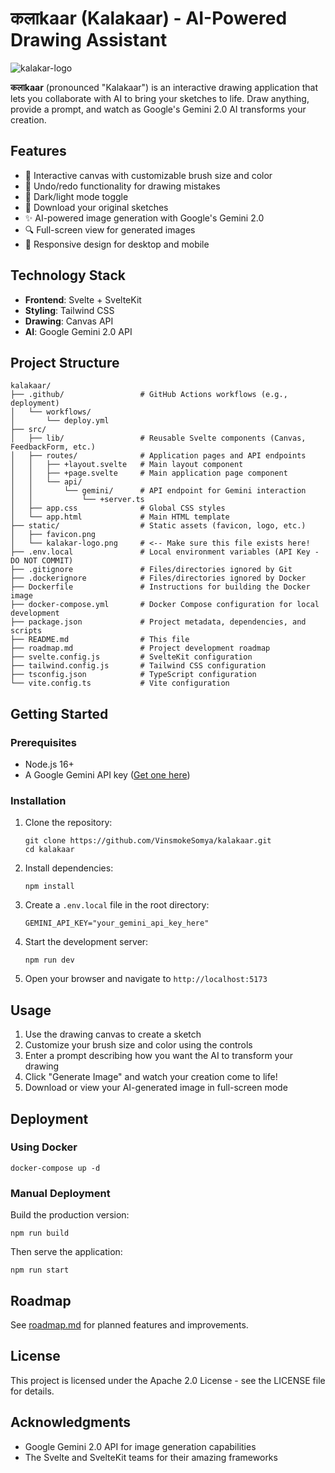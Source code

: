 # कलाkaar (Kalakaar) - AI-Powered Drawing Assistant

![kalakar-logo](https://github.com/user-attachments/assets/6ccbcd98-7558-46e2-8693-0bffb7aedf91)

**कलाkaar** (pronounced "Kalakaar") is an interactive drawing application that lets you collaborate with AI to bring your sketches to life. Draw anything, provide a prompt, and watch as Google's Gemini 2.0 AI transforms your creation.

## Features

- 🎨 Interactive canvas with customizable brush size and color
- 🔄 Undo/redo functionality for drawing mistakes
- 🌙 Dark/light mode toggle
- 💾 Download your original sketches
- ✨ AI-powered image generation with Google's Gemini 2.0
- 🔍 Full-screen view for generated images
- 📱 Responsive design for desktop and mobile

## Technology Stack

- **Frontend**: Svelte + SvelteKit
- **Styling**: Tailwind CSS
- **Drawing**: Canvas API
- **AI**: Google Gemini 2.0 API

## Project Structure

```
kalakaar/
├── .github/                 # GitHub Actions workflows (e.g., deployment)
│   └── workflows/
│       └── deploy.yml
├── src/
│   ├── lib/                 # Reusable Svelte components (Canvas, FeedbackForm, etc.)
│   ├── routes/              # Application pages and API endpoints
│   │   ├── +layout.svelte   # Main layout component
│   │   ├── +page.svelte     # Main application page component
│   │   └── api/
│   │       └── gemini/      # API endpoint for Gemini interaction
│   │           └── +server.ts
│   ├── app.css              # Global CSS styles
│   └── app.html             # Main HTML template
├── static/                  # Static assets (favicon, logo, etc.)
│   ├── favicon.png
│   └── kalakar-logo.png     # <-- Make sure this file exists here!
├── .env.local               # Local environment variables (API Key - DO NOT COMMIT)
├── .gitignore               # Files/directories ignored by Git
├── .dockerignore            # Files/directories ignored by Docker
├── Dockerfile               # Instructions for building the Docker image
├── docker-compose.yml       # Docker Compose configuration for local development
├── package.json             # Project metadata, dependencies, and scripts
├── README.md                # This file
├── roadmap.md               # Project development roadmap
├── svelte.config.js         # SvelteKit configuration
├── tailwind.config.js       # Tailwind CSS configuration
├── tsconfig.json            # TypeScript configuration
└── vite.config.ts           # Vite configuration
```

## Getting Started

### Prerequisites

- Node.js 16+
- A Google Gemini API key ([Get one here](https://ai.google.dev/))

### Installation

1. Clone the repository:
   ```
   git clone https://github.com/VinsmokeSomya/kalakaar.git
   cd kalakaar
   ```

2. Install dependencies:
   ```
   npm install
   ```

3. Create a `.env.local` file in the root directory:
   ```
   GEMINI_API_KEY="your_gemini_api_key_here"
   ```

4. Start the development server:
   ```
   npm run dev
   ```

5. Open your browser and navigate to `http://localhost:5173`

## Usage

1. Use the drawing canvas to create a sketch
2. Customize your brush size and color using the controls
3. Enter a prompt describing how you want the AI to transform your drawing
4. Click "Generate Image" and watch your creation come to life!
5. Download or view your AI-generated image in full-screen mode

## Deployment

### Using Docker

```
docker-compose up -d
```

### Manual Deployment

Build the production version:

```
npm run build
```

Then serve the application:

```
npm run start
```

## Roadmap

See [roadmap.md](roadmap.md) for planned features and improvements.

## License

This project is licensed under the Apache 2.0 License - see the LICENSE file for details.

## Acknowledgments

- Google Gemini 2.0 API for image generation capabilities
- The Svelte and SvelteKit teams for their amazing frameworks

